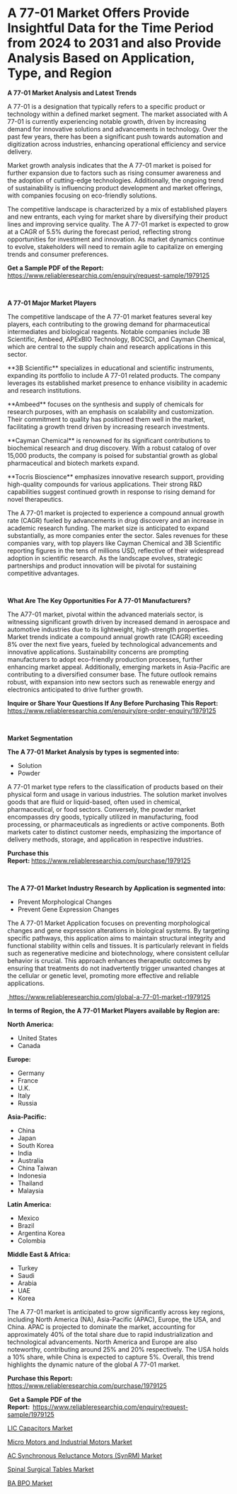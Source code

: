<p><h1>A 77-01 Market Offers Provide Insightful Data for the Time Period from 2024 to 2031 and also Provide Analysis Based on Application, Type, and Region</h1></p><p><strong>A 77-01 Market Analysis and Latest Trends</strong></p>
<p><p>A 77-01 is a designation that typically refers to a specific product or technology within a defined market segment. The market associated with A 77-01 is currently experiencing notable growth, driven by increasing demand for innovative solutions and advancements in technology. Over the past few years, there has been a significant push towards automation and digitization across industries, enhancing operational efficiency and service delivery.</p><p>Market growth analysis indicates that the A 77-01 market is poised for further expansion due to factors such as rising consumer awareness and the adoption of cutting-edge technologies. Additionally, the ongoing trend of sustainability is influencing product development and market offerings, with companies focusing on eco-friendly solutions.</p><p>The competitive landscape is characterized by a mix of established players and new entrants, each vying for market share by diversifying their product lines and improving service quality. The A 77-01 market is expected to grow at a CAGR of 5.5% during the forecast period, reflecting strong opportunities for investment and innovation. As market dynamics continue to evolve, stakeholders will need to remain agile to capitalize on emerging trends and consumer preferences.</p></p>
<p><strong>Get a Sample PDF of the Report:&nbsp;</strong> <a href="https://www.reliableresearchiq.com/enquiry/request-sample/1979125?utm_campaign=1611&utm_medium=2&utm_source=Github&utm_content=ia&utm_term=25102024&utm_id=a-77-01">https://www.reliableresearchiq.com/enquiry/request-sample/1979125</a></p>
<p>&nbsp;</p>
<p><strong>A 77-01 Major Market Players</strong></p>
<p><p>The competitive landscape of the A 77-01 market features several key players, each contributing to the growing demand for pharmaceutical intermediates and biological reagents. Notable companies include 3B Scientific, Ambeed, APExBIO Technology, BOCSCI, and Cayman Chemical, which are central to the supply chain and research applications in this sector.</p><p>**3B Scientific** specializes in educational and scientific instruments, expanding its portfolio to include A 77-01 related products. The company leverages its established market presence to enhance visibility in academic and research institutions.</p><p>**Ambeed** focuses on the synthesis and supply of chemicals for research purposes, with an emphasis on scalability and customization. Their commitment to quality has positioned them well in the market, facilitating a growth trend driven by increasing research investments.</p><p>**Cayman Chemical** is renowned for its significant contributions to biochemical research and drug discovery. With a robust catalog of over 15,000 products, the company is poised for substantial growth as global pharmaceutical and biotech markets expand.</p><p>**Tocris Bioscience** emphasizes innovative research support, providing high-quality compounds for various applications. Their strong R&D capabilities suggest continued growth in response to rising demand for novel therapeutics.</p><p>The A 77-01 market is projected to experience a compound annual growth rate (CAGR) fueled by advancements in drug discovery and an increase in academic research funding. The market size is anticipated to expand substantially, as more companies enter the sector. Sales revenues for these companies vary, with top players like Cayman Chemical and 3B Scientific reporting figures in the tens of millions USD, reflective of their widespread adoption in scientific research. As the landscape evolves, strategic partnerships and product innovation will be pivotal for sustaining competitive advantages.</p></p>
<p>&nbsp;</p>
<p><strong>What Are The Key Opportunities For A 77-01 Manufacturers?</strong></p>
<p><p>The A77-01 market, pivotal within the advanced materials sector, is witnessing significant growth driven by increased demand in aerospace and automotive industries due to its lightweight, high-strength properties. Market trends indicate a compound annual growth rate (CAGR) exceeding 8% over the next five years, fueled by technological advancements and innovative applications. Sustainability concerns are prompting manufacturers to adopt eco-friendly production processes, further enhancing market appeal. Additionally, emerging markets in Asia-Pacific are contributing to a diversified consumer base. The future outlook remains robust, with expansion into new sectors such as renewable energy and electronics anticipated to drive further growth.</p></p>
<p><strong>Inquire or Share Your Questions If Any Before Purchasing This Report:</strong> <a href="https://www.reliableresearchiq.com/enquiry/pre-order-enquiry/1979125?utm_campaign=1611&utm_medium=2&utm_source=Github&utm_content=ia&utm_term=25102024&utm_id=a-77-01">https://www.reliableresearchiq.com/enquiry/pre-order-enquiry/1979125</a></p>
<p>&nbsp;</p>
<p><strong>Market Segmentation</strong></p>
<p><strong>The A 77-01 Market Analysis by types is segmented into:</strong></p>
<p><ul><li>Solution</li><li>Powder</li></ul></p>
<p><p>A 77-01 market type refers to the classification of products based on their physical form and usage in various industries. The solution market involves goods that are fluid or liquid-based, often used in chemical, pharmaceutical, or food sectors. Conversely, the powder market encompasses dry goods, typically utilized in manufacturing, food processing, or pharmaceuticals as ingredients or active components. Both markets cater to distinct customer needs, emphasizing the importance of delivery methods, storage, and application in respective industries.</p></p>
<p><strong>Purchase this Report:&nbsp;</strong><a href="https://www.reliableresearchiq.com/purchase/1979125?utm_campaign=1611&utm_medium=2&utm_source=Github&utm_content=ia&utm_term=25102024&utm_id=a-77-01">https://www.reliableresearchiq.com/purchase/1979125</a></p>
<p>&nbsp;</p>
<p><strong>The A 77-01 Market Industry Research by Application is segmented into:</strong></p>
<p><ul><li>Prevent Morphological Changes</li><li>Prevent Gene Expression Changes</li></ul></p>
<p><p>The A 77-01 Market Application focuses on preventing morphological changes and gene expression alterations in biological systems. By targeting specific pathways, this application aims to maintain structural integrity and functional stability within cells and tissues. It is particularly relevant in fields such as regenerative medicine and biotechnology, where consistent cellular behavior is crucial. This approach enhances therapeutic outcomes by ensuring that treatments do not inadvertently trigger unwanted changes at the cellular or genetic level, promoting more effective and reliable applications.</p></p>
<p><a href="https://www.reliableresearchiq.com/global-a-77-01-market-r1979125?utm_campaign=1611&utm_medium=2&utm_source=Github&utm_content=ia&utm_term=25102024&utm_id=a-77-01">&nbsp;https://www.reliableresearchiq.com/global-a-77-01-market-r1979125</a></p>
<p><strong>In terms of Region, the A 77-01 Market Players available by Region are:</strong></p>
<p>
    <p> <strong> North America: </strong>
        <ul>
            <li>United States</li>
            <li>Canada</li>
        </ul>
        </p> 
    <p> <strong> Europe: </strong>
        <ul>
            <li>Germany</li>
            <li>France</li>
            <li>U.K.</li>
            <li>Italy</li>
            <li>Russia</li>
        </ul>
        </p> 
    <p> <strong> Asia-Pacific: </strong>
        <ul>
            <li>China</li>
            <li>Japan</li>
            <li>South Korea</li>
            <li>India</li>
            <li>Australia</li>
            <li>China Taiwan</li>
            <li>Indonesia</li>
            <li>Thailand</li>
            <li>Malaysia</li>
        </ul>
        </p> 
    <p> <strong> Latin America: </strong>
        <ul>
            <li>Mexico</li>
            <li>Brazil</li>
            <li>Argentina Korea</li>
            <li>Colombia</li>
        </ul>
        </p> 
    <p> <strong> Middle East & Africa: </strong>
        <ul>
            <li>Turkey</li>
            <li>Saudi</li>
            <li>Arabia</li>
            <li>UAE</li>
            <li>Korea</li>
        </ul>
    </p>
    </p>
<p><p>The A 77-01 market is anticipated to grow significantly across key regions, including North America (NA), Asia-Pacific (APAC), Europe, the USA, and China. APAC is projected to dominate the market, accounting for approximately 40% of the total share due to rapid industrialization and technological advancements. North America and Europe are also noteworthy, contributing around 25% and 20% respectively. The USA holds a 10% share, while China is expected to capture 5%. Overall, this trend highlights the dynamic nature of the global A 77-01 market.</p></p>
<p><strong>Purchase this Report: </strong><a href="https://www.reliableresearchiq.com/purchase/1979125?utm_campaign=1611&utm_medium=2&utm_source=Github&utm_content=ia&utm_term=25102024&utm_id=a-77-01">https://www.reliableresearchiq.com/purchase/1979125</a></p>
<p>&nbsp;<strong>Get a Sample PDF of the Report:&nbsp;&nbsp;</strong><a href="https://www.reliableresearchiq.com/enquiry/request-sample/1979125?utm_campaign=1611&utm_medium=2&utm_source=Github&utm_content=ia&utm_term=25102024&utm_id=a-77-01">https://www.reliableresearchiq.com/enquiry/request-sample/1979125</a></p>
<p><strong></strong></p>
<p><p><a href="https://www.linkedin.com/pulse/consumer-behavior-shifts-lic-capacitors-market-demand-analysis-lxksc?utm_campaign=1611&utm_medium=2&utm_source=Github&utm_content=ia&utm_term=25102024&utm_id=a-77-01">LIC Capacitors Market</a></p><p><a href="https://www.linkedin.com/pulse/micro-motors-industrial-mosaic-piecing-together-global-market-dynamics-yuhkc?utm_campaign=1611&utm_medium=2&utm_source=Github&utm_content=ia&utm_term=25102024&utm_id=a-77-01">Micro Motors and Industrial Motors Market</a></p><p><a href="https://www.linkedin.com/pulse/ac-synchronous-reluctance-motors-synrm-market-segmentation-geographical-igjlc?utm_campaign=1611&utm_medium=2&utm_source=Github&utm_content=ia&utm_term=25102024&utm_id=a-77-01">AC Synchronous Reluctance Motors (SynRM) Market</a></p><p><a href="https://www.linkedin.com/pulse/spinal-surgical-tables-market-size-type-product-global-industry-sfoaf?utm_campaign=1611&utm_medium=2&utm_source=Github&utm_content=ia&utm_term=25102024&utm_id=a-77-01">Spinal Surgical Tables Market</a></p><p><a href="https://www.linkedin.com/pulse/ba-bpo-market-consolidation-impact-structure-2024-2031-score-market-fve5c?utm_campaign=1611&utm_medium=2&utm_source=Github&utm_content=ia&utm_term=25102024&utm_id=a-77-01">BA BPO Market</a></p></p>